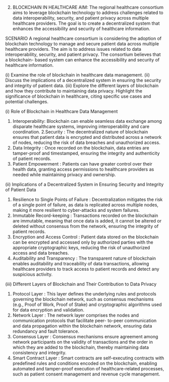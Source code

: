 2. BLOCKCHAIN IN HEALTHCARE
AIM:
The regional healthcare consortium aims to leverage blockchain technology to address challenges 
related to data interoperability, security, and patient privacy across multiple healthcare providers. 
The goal is to create a decentralized system that enhances the accessibility and security of 
healthcare information. 
 
SCENARIO 
A regional healthcare consortium is considering the adoption of blockchain technology to manage 
and secure patient data across multiple healthcare providers. The aim is to address issues related 
to data interoperability, security, and patient privacy. The consortium believes that a blockchain- 
based system can enhance the accessibility and security of healthcare information. 

(i) Examine the role of blockchain in healthcare data management. 
(ii) Discuss the implications of a decentralized system in ensuring the security and integrity of 
patient data. 
(iii) Explore the different layers of blockchain and how they contribute to maintaining data 
privacy. Highlight the significance of blockchain in healthcare, citing specific use cases 
and potential challenges. 

(i) Role of Blockchain in Healthcare Data Management 
 1. Interoperability: Blockchain can enable seamless data exchange among disparate healthcare systems, 
improving interoperability and care coordination. 
 2.Security : The decentralized nature of blockchain ensures that patient data is encrypted and 
distributed across a network of nodes, reducing the risk of data breaches and unauthorized 
access. 
3. Data Integrity : Once recorded on the blockchain, data entries are tamper-proof and timestamped, ensuring 
the integrity and authenticity of patient records. 
4. Patient Empowerment : Patients can have greater control over their health data, granting access permissions to 
healthcare providers as needed while maintaining privacy and ownership.
   
(ii) Implications of a Decentralized System in Ensuring Security and Integrity of Patient Data
1. Resilience to Single Points of Failure : Decentralization mitigates the risk of a single point of failure,
 as data is replicated across multiple nodes, making it more resilient to cyber-attacks and system failures. 
2. Immutable Record-keeping : Transactions recorded on the blockchain are immutable, meaning that once data is added, 
it cannot be altered or deleted without consensus from the network, ensuring the integrity of patient records. 
3. Encryption and Access Control : Patient data stored on the blockchain can be encrypted and accessed only by authorized 
parties with the appropriate cryptographic keys, reducing the risk of unauthorized access and data breaches. 
4. Auditability and Transparency : The transparent nature of blockchain enables auditability and traceability of data 
transactions, allowing healthcare providers to track access to patient records and detect any 
suspicious activity.

(iii) Different Layers of Blockchain and Their Contribution to Data Privacy 
 1. Protocol Layer : This layer defines the underlying rules and protocols governing the blockchain network, 
such as consensus mechanisms (e.g., Proof of Work, Proof of Stake) and cryptographic algorithms used for data encryption
and validation. 
 2. Network Layer : The network layer comprises the nodes and communication protocols that facilitate peer- 
to-peer communication and data propagation within the blockchain network, ensuring data 
redundancy and fault tolerance. 
 3. Consensus Layer : Consensus mechanisms ensure agreement among network participants on the validity of 
transactions and the order in which they are added to the blockchain, thereby maintaining 
data consistency and integrity. 
4. Smart Contract Layer : Smart contracts are self-executing contracts with predefined rules and conditions encoded 
on the blockchain, enabling automated and tamper-proof execution of healthcare-related processes, such as patient consent
management and revenue cycle management.









